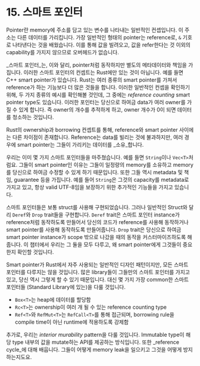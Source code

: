 # 15. 스마트 포인터

Pointer란 memory에 주소를 담고 있는 변수를 나타내는 일반적인 컨셉입니다. 이 주소는 다른 데이터를
가리킵니다.
가장 일반적인 형태의 pointer는 reference로, `&` 기호로 나타낸다는 것을 배웠습니다.
이를 통해 값을 빌려오고, 값을 refer한다는 것 이외의 capability를 가지지 않으므로 오버헤드가
없습니다.

_스마트 포인터_는, 이와 달리, pointer처럼 동작하지만 별도의 메타데이터와 책임을 가집니다.
이러한 스마트 포인터의 컨셉트는 Rust에만 있는 것이 아닙니다. 예를 들면 C++ smart pointer가 있습니다.
Rust는 여러 종류의 smart pointer를 가져서 reference가 하는 기능보다 더 많은 것들을 합니다.
이러한 일반적인 컨셉을 확인하기 위해, 두 가지 종류의 예시를 확인해볼 것인데, 그 중에는 _reference
counting_ smart pointer type도 있습니다.
이러한 포인터는 당신으로 하여금 data가 여러 owner를 가질 수 있게 합니다. 즉 owner의 개수를 추적하게
하고, owner 개수가 0이 되면 데이터를 청소하는 것입니다.

Rust의 ownership과 borrowing 컨셉트를 통해, reference와 smart pointer 사이에는 다른 차이점이
존재합니다. Reference는 data를 빌리는 것에 불과하지만, 여러 경우에 smart pointer는 그들이 가리키는
데이터를 _소유_합니다.

우리는 이미 몇 가지 스마트 포인터들을 마주쳤습니다. 예를 들면 `String`이나 `Vec<T>`처럼요. 그들이
smart pointer인 이유는 그들이 일정량의 memory를 소유하고 memory를 당신으로 하여금 수정할 수 있게
하기 때문입니다.
또한 그들 역시 metadata 및 책임, guarantee 등을 가집니다.
예를 들어 `String`은 그것의 capacity를 metadata로 가지고 있고, 항상 valid UTF-8임을 보장하기 위한
추가적인 기능들을 가지고 있습니다.

스마트 포인터들은 보통 struct를 사용해 구현되었습니다. 그러나 일반적인 Struct와 달리 `Deref`와
`Drop` trait들을 구현합니다. `Deref` trait은 스마트 포인터 instance가 reference처럼 동작하도록
만들어서 당신의 코드가 reference를 사용해 동작하거나 smart pointer를 사용해 동작하도록 만들어줍니다.
`Drop` trait은 당신으로 하여금 smart pointer instance가 scope 밖으로 나갔을 때의 동작을
커스터마이즈하도록 해줍니다. 이 챕터에서 우리는 그 둘을 모두 다루고, 왜 smart pointer에게 그것들이
중요한지 확인할 것입니다.

Smart pointer가 Rust에서 자주 사용되는 일반적인 디자인 패턴이지만, 모든 스마트 포인터를 다루지는
않을 것입니다. 많은 library들이 그들만의 스마트 포인터를 가지고 있고, 당신 역시 그렇게 할 수 있기
때문입니다.
대신 몇 가지 가장 common한 스마트 포인터들 (Standard Library에 있는)을 다룰 것입니다.

- `Box<T>`는 heap에 데이터를 할당함
- `Rc<T>`는 ownership이 여러 개 될 수 있는 reference counting type
- `Ref<T>`와 `RefMut<T>`는 `RefCall<T>`를 통해 접근되며, borrowing rule을 compile time이 아닌
    runtime에 적용하도록 강제함

추가로, 우리는 _interior murability_ pattern을 다룰 것입니다. Immutable type이 해당 type 내부의 값을
mutate하는 API를 제공하는 방식입니다.
또한 _reference cycle_에 대해 배웁니다. 그들이 어떻게 memory leak을 일으키고 그것을 어떻게
방지하는지도요.

